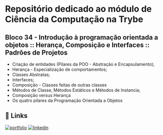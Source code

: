 
# Repositório dedicado ao módulo de Ciência da Computação na Trybe

## Bloco 34 - Introdução à programação orientada a objetos :: Herança, Composição e Interfaces :: Padrões de Projetos

- Criação de entidades (Pilares da POO - Abstração e Encapsulamento);
- Herança - Especialização de comportamentos;
- Classes Abstratas;
- Interfaces;
- Composição - Classes feitas de outras classes
- Métodos de Classe, Métodos Estáticos e Métodos de Instancia;
- Composição versus Herança
- Os quatro pilares da Programação Orientada a Objetos


## 🔗 Links
[![portfolio](https://img.shields.io/badge/my_portfolio-000?style=for-the-badge&logo=ko-fi&logoColor=white)](https://github.com/vitorgonzaga)
[![linkedin](https://img.shields.io/badge/linkedin-0A66C2?style=for-the-badge&logo=linkedin&logoColor=white)](https://www.linkedin.com/in/vitorgonzaga/)


